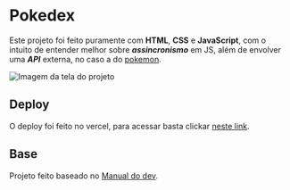 # Pokedex

Este projeto foi feito puramente com **HTML**, **CSS** e **JavaScript**, com o intuito de entender melhor sobre **_assincronismo_** em JS, além de envolver uma **_API_** externa, no caso a do [pokemon](https://pokeapi.co/).

![Imagem da tela do projeto](https://live.staticflickr.com/65535/52604147618_1308a675cc_h.jpg)

## Deploy

O deploy foi feito no vercel, para acessar basta clickar [neste link](https://pokedex-flavio.vercel.app/).

## Base

Projeto feito baseado no [Manual do dev](https://www.youtube.com/@ManualdoDev).
